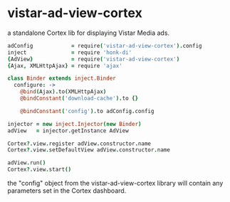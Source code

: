 # vistar-ad-view-cortex

a standalone Cortex lib for displaying Vistar Media ads.


```coffeescript
adConfig            = require('vistar-ad-view-cortex').config
inject              = require 'honk-di'
{AdView}            = require('vistar-ad-view-cortex')
{Ajax, XMLHttpAjax} = require 'ajax'

class Binder extends inject.Binder
  configure: ->
    @bind(Ajax).to(XMLHttpAjax)
    @bindConstant('download-cache').to {}

    @bindConstant('config').to adConfig.config

injector = new inject.Injector(new Binder)
adView   = injector.getInstance AdView

Cortex?.view.register adView.constructor.name
Cortex?.view.setDefaultView adView.constructor.name

adView.run()
Cortex?.view.start()

```

the "config" object from the vistar-ad-view-cortex library will contain any
parameters set in the Cortex dashboard.

